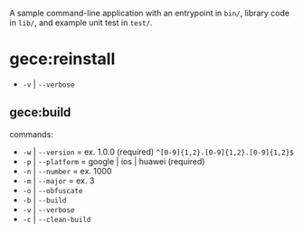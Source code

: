 A sample command-line application with an entrypoint in `bin/`, library code
in `lib/`, and example unit test in `test/`.


# gece:reinstall
- `-v` | `--verbose`


## gece:build
commands:
- `-w` | `--version` = ex. 1.0.0 (required) `^[0-9]{1,2}.[0-9]{1,2}.[0-9]{1,2}$`
- `-p` | `--platform` = google | ios | huawei (required)
- `-n` | `--number` = ex. 1000
- `-m` | `--major` = ex. 3
- `-o` | `--obfuscate`
- `-b` | `--build`
- `-v` | `--verbose`
- `-c` | `--clean-build`
